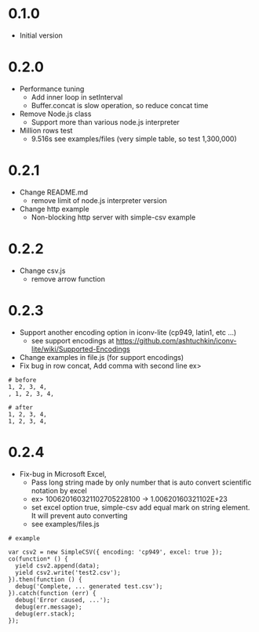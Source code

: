 # 0.1.0
* Initial version

# 0.2.0
* Performance tuning
    * Add inner loop in setInterval
    * Buffer.concat is slow operation, so reduce concat time
* Remove Node.js class
    * Support more than various node.js interpreter
* Million rows test
    * 9.516s see examples/files (very simple table, so test 1,300,000)

# 0.2.1
* Change README.md
    * remove limit of node.js interpreter version
* Change http example
    * Non-blocking http server with simple-csv example

# 0.2.2
* Change csv.js
    * remove arrow function
       
# 0.2.3
* Support another encoding option in iconv-lite (cp949, latin1, etc ...)
    * see support encodings at https://github.com/ashtuchkin/iconv-lite/wiki/Supported-Encodings
* Change examples in file.js (for support encodings)
* Fix bug in row concat, Add comma with second line
ex>
```
# before
1, 2, 3, 4,
, 1, 2, 3, 4,

# after
1, 2, 3, 4,
1, 2, 3, 4,

```

# 0.2.4
* Fix-bug in Microsoft Excel,
    * Pass long string made by only number that is auto convert scientific notation by excel
    * ex> 100620160321102705228100 -> 1.00620160321102E+23
    * set excel option true, simple-csv add equal mark on string element. It will prevent auto converting
    * see examples/files.js
    
```
# example

var csv2 = new SimpleCSV({ encoding: 'cp949', excel: true });
co(function* () {
  yield csv2.append(data);
  yield csv2.write('test2.csv');
}).then(function () {
  debug('Complete, ... generated test.csv');
}).catch(function (err) {
  debug('Error caused, ...');
  debug(err.message);
  debug(err.stack);
});
```
